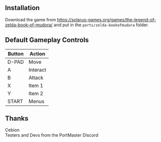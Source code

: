## Installation
Download the game from https://solarus-games.org/games/the-legend-of-zelda-book-of-mudora/ and put in the `ports/zelda-bookofmudora` folder.

## Default Gameplay Controls
| Button | Action |
|--|--|
|D-PAD|Move|
|A|Interact|
|B|Attack|
|X|Item 1|
|Y|Item 2|
|START|Menus|

## Thanks
Cebion  
Testers and Devs from the PortMaster Discord  





